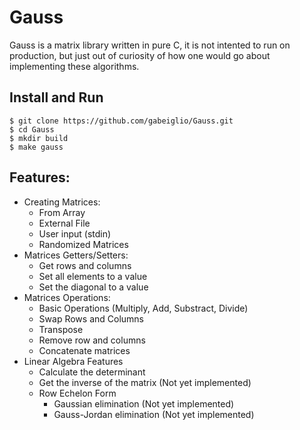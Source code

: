 # Gauss

Gauss is a matrix library written in pure C, it is not intented to run on production, but just out of curiosity of how one would go about implementing these algorithms.

## Install and Run
```
$ git clone https://github.com/gabeiglio/Gauss.git
$ cd Gauss 
$ mkdir build
$ make gauss

```

## Features:

* Creating Matrices:
    * From Array
    * External File
    * User input (stdin)
    * Randomized Matrices
* Matrices Getters/Setters:
    * Get rows and columns
    * Set all elements to a value
    * Set the diagonal to a value
* Matrices Operations:
    * Basic Operations (Multiply, Add, Substract, Divide)
    * Swap Rows and Columns
    * Transpose
    * Remove row and columns
    * Concatenate matrices
* Linear Algebra Features
    * Calculate the determinant
    * Get the inverse of the matrix (Not yet implemented)
    * Row Echelon Form
        * Gaussian elimination (Not yet implemented)
        * Gauss-Jordan elimination (Not yet implemented)
